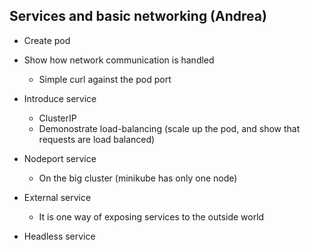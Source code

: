 ## Services and basic networking (Andrea)

- Create pod
- Show how network communication is handled
  - Simple curl against the pod port

- Introduce service 
  - ClusterIP 
  - Demonostrate load-balancing (scale up the pod, and show that requests are load balanced)

- Nodeport service
  - On the big cluster (minikube has only one node)

- External service
  - It is one way of exposing services to the outside world

- Headless service
